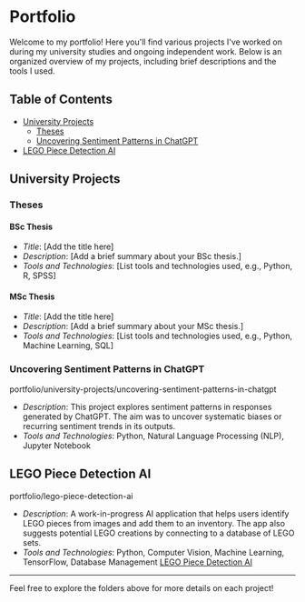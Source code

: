 # Portfolio

Welcome to my portfolio! Here you'll find various projects I've worked on during my university studies and ongoing independent work. Below is an organized overview of my projects, including brief descriptions and the tools I used.

## Table of Contents
- [University Projects](#university-projects)
  - [Theses](#theses)
  - [Uncovering Sentiment Patterns in ChatGPT](#uncovering-sentiment-patterns-in-chatgpt)
- [LEGO Piece Detection AI](#lego-piece-detection-ai)

## University Projects

### Theses



#### BSc Thesis
- *Title*: [Add the title here]
- *Description*: [Add a brief summary about your BSc thesis.]
- *Tools and Technologies*: [List tools and technologies used, e.g., Python, R, SPSS]

#### MSc Thesis
- *Title*: [Add the title here]
- *Description*: [Add a brief summary about your MSc thesis.]
- *Tools and Technologies*: [List tools and technologies used, e.g., Python, Machine Learning, SQL]

### Uncovering Sentiment Patterns in ChatGPT

portfolio/university-projects/uncovering-sentiment-patterns-in-chatgpt

- *Description*: This project explores sentiment patterns in responses generated by ChatGPT. The aim was to uncover systematic biases or recurring sentiment trends in its outputs.
- *Tools and Technologies*: Python, Natural Language Processing (NLP), Jupyter Notebook

## LEGO Piece Detection AI

portfolio/lego-piece-detection-ai

- *Description*: A work-in-progress AI application that helps users identify LEGO pieces from images and add them to an inventory. The app also suggests potential LEGO creations by connecting to a database of LEGO sets.
- *Tools and Technologies*: Python, Computer Vision, Machine Learning, TensorFlow, Database Management
[LEGO Piece Detection AI](portfolio/lego-piece-detection-ai)
---

Feel free to explore the folders above for more details on each project!
